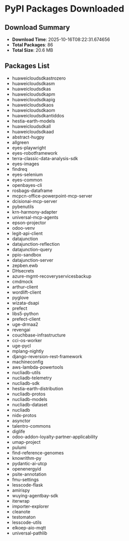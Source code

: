 # PyPI Packages Downloaded

## Download Summary
- **Download Time**: 2025-10-16T08:22:31.674656
- **Total Packages**: 86
- **Total Size**: 20.6 MB

## Packages List
- huaweicloudsdkastrozero
- huaweicloudsdkasm
- huaweicloudsdkas
- huaweicloudsdkapm
- huaweicloudsdkapig
- huaweicloudsdkaos
- huaweicloudsdkaom
- huaweicloudsdkantiddos
- hestia-earth-models
- huaweicloudsdkall
- huaweicloudsdkaad
- abstract-hugpy
- allgreen
- eyes-playwright
- eyes-robotframework
- terra-classic-data-analysis-sdk
- eyes-images
- findreq
- eyes-selenium
- eyes-common
- openbayes-cli
- rosbags-dataframe
- mcpcn-office-powerpoint-mcp-server
- dcisionai-mcp-server
- pybenutils
- krn-harmony-adapter
- universal-mcp-agents
- epson-projector
- odoo-venv
- legit-api-client
- datajunction
- datajunction-reflection
- datajunction-query
- ppio-sandbox
- datajunction-server
- zepben.ewb
- DHsecrets
- azure-mgmt-recoveryservicesbackup
- cmdmock
- arthur-client
- wordlift-client
- pyglove
- wizata-dsapi
- prefect
- libs5-python
- prefect-client
- uge-drmaa2
- revengai
- couchbase-infrastructure
- cci-os-worker
- uge-pycl
- mplang-nightly
- django-reversion-rest-framework
- machineconfig
- aws-lambda-powertools
- nucliadb-utils
- nucliadb-telemetry
- nucliadb-sdk
- hestia-earth-distribution
- nucliadb-protos
- nucliadb-models
- nucliadb-dataset
- nucliadb
- nidx-protos
- asynctor
- talentro-commons
- diglife
- odoo-addon-loyalty-partner-applicability
- umap-project
- pulumi
- find-reference-genomes
- knowrithm-py
- pydantic-ai-utcp
- openenergyid
- psite-annotation
- fmu-settings
- lesscode-flask
- amirispy
- wuying-agentbay-sdk
- iterwrap
- importer-explorer
- cleanote
- testomaton
- lesscode-utils
- elkoep-aio-mqtt
- universal-pathlib
